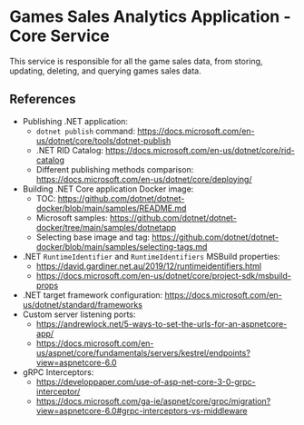 # Games Sales Analytics Application - Core Service

This service is responsible for all the game sales data, from storing, updating, deleting, and querying games sales data.

## References

- Publishing .NET application:
  - `dotnet publish` command: <https://docs.microsoft.com/en-us/dotnet/core/tools/dotnet-publish>
  - .NET RID Catalog: <https://docs.microsoft.com/en-us/dotnet/core/rid-catalog>
  - Different publishing methods comparison: <https://docs.microsoft.com/en-us/dotnet/core/deploying/>
- Building .NET Core application Docker image:
  - TOC: <https://github.com/dotnet/dotnet-docker/blob/main/samples/README.md>
  - Microsoft samples: <https://github.com/dotnet/dotnet-docker/tree/main/samples/dotnetapp>
  - Selecting base image and tag: <https://github.com/dotnet/dotnet-docker/blob/main/samples/selecting-tags.md>
- .NET `RuntimeIdentifier` and `RuntimeIdentifiers` MSBuild properties:
  - <https://david.gardiner.net.au/2019/12/runtimeidentifiers.html>
  - <https://docs.microsoft.com/en-us/dotnet/core/project-sdk/msbuild-props>
- .NET target framework configuration: <https://docs.microsoft.com/en-us/dotnet/standard/frameworks>
- Custom server listening ports:
  - <https://andrewlock.net/5-ways-to-set-the-urls-for-an-aspnetcore-app/>
  - <https://docs.microsoft.com/en-us/aspnet/core/fundamentals/servers/kestrel/endpoints?view=aspnetcore-6.0>
- gRPC Interceptors:
  - <https://developpaper.com/use-of-asp-net-core-3-0-grpc-interceptor/>
  - <https://docs.microsoft.com/ga-ie/aspnet/core/grpc/migration?view=aspnetcore-6.0#grpc-interceptors-vs-middleware>

